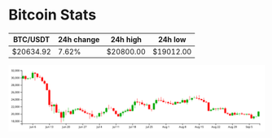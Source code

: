 # Bitcoin Stats

BTC/USDT|24h change|24h high|24h low|
|---|---|---|---|
|$20634.92|7.62%|$20800.00|$19012.00|

<img src="./chart.svg">
